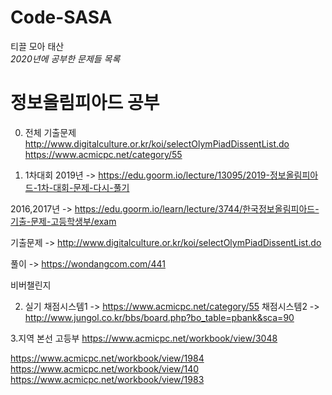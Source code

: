 # Code-SASA
티끌 모아 태산\
*2020년에 공부한 문제들 목록*

# 정보올림피아드 공부
0. 전체 기출문제
http://www.digitalculture.or.kr/koi/selectOlymPiadDissentList.do
https://www.acmicpc.net/category/55 

1. 1차대회
2019년 -> https://edu.goorm.io/lecture/13095/2019-정보올림피아드-1차-대회-문제-다시-풀기

2016,2017년 -> https://edu.goorm.io/learn/lecture/3744/한국정보올림피아드-기출-문제-고등학생부/exam

기출문제 -> http://www.digitalculture.or.kr/koi/selectOlymPiadDissentList.do

풀이 -> https://wondangcom.com/441 

비버챌린지

2. 실기
채점시스템1 -> https://www.acmicpc.net/category/55 
채점시스템2 -> http://www.jungol.co.kr/bbs/board.php?bo_table=pbank&sca=90

3.지역 본선 고등부
https://www.acmicpc.net/workbook/view/3048

https://www.acmicpc.net/workbook/view/1984
https://www.acmicpc.net/workbook/view/140
https://www.acmicpc.net/workbook/view/1983

